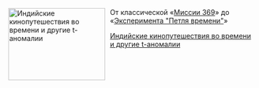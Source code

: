 <!--2025-10-25 22:18:01-->
<div class="yb">
  <div class="rss kino_teatr"><a href="https://www.kino-teatr.ru/blog/y2025/10-25/2147/" title="Индийские кинопутешествия во времени и другие t-аномалии"><img src="https://www.kino-teatr.ru/blog/7/4/2147/poster.jpg" width="196" height="147" align="left" hspace="5" style="margin: 0px 10px 0px 5px" alt="Индийские кинопутешествия во времени и другие t-аномалии"/></a>От классической «<a href=https://www.kino-teatr.ru/kino/movie/asia/202972/annot/ target=_blank>Миссии 369</a>» до «<a href=https://www.kino-teatr.ru/kino/movie/hollywood/202795/annot/ target=_blank>Эксперимента &quot;Петля времени&quot;</a>» <p class="titl"><a href="https://www.kino-teatr.ru/blog/y2025/10-25/2147/">Индийские кинопутешествия во времени и другие t-аномалии</a></p></div>
</div>
